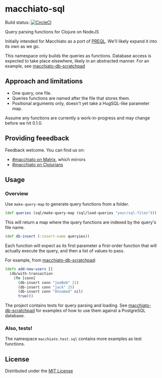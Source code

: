 # macchiato-sql

Build status: 
[![CircleCI](https://circleci.com/gh/macchiato-framework/macchiato-sql.svg?style=svg)](https://circleci.com/gh/macchiato-framework/macchiato-sql)

Query parsing functions for Clojure on NodeJS

Initially intended for Macchiato as a port of [PREQL](https://github.com/NGPVAN/preql). We'll likely expand it into its own as we go.

This namespace only builds the queries as functions. Database access is expected to take place elsewhere, likely in an abstracted manner.  For an example, see [macchiato-db-scratchpad](https://github.com/macchiato-framework/macchiato-db-scratchpad/)

## Approach and limitations

- One query, one file.
- Queries functions are named after the file that stores them.
- Positional arguments only, doesn't yet take a HugSQL-like parameter map.

Assume any functions are currently a work-in-progress and may change before we hit 0.1.0. 

## Providing feeedback

Feedback welcome. You can find us on:

- [#macchiato on Matrix](https://riot.im/app/#/room/#macchiato:matrix.org), which mirrors
- [#macchiato on Clojurians](https://clojurians.slack.com/archives/macchiato)

## Usage

### Overview

Use `make-query-map` to generate query functions from a folder.

```clojure
(def queries (sql/make-query-map (sql/load-queries "your/sql-files")))
```

This will return a map where the query functions are indexed by the query's file name.

```clojure
(def db-insert (:insert-name queryies))
```

Each function will expect as its first parameter a first-order function that will actually execute the query, and then a list of values to pass.

For example, from [macchiato-db-scratchpad](https://github.com/macchiato-framework/macchiato-db-scratchpad/):

```clojure
(defn add-new-users []
  (db/with-transaction
    (fn [conn]
      (db-insert conn "joeBob" 21)
      (db-insert conn "jack" 25)
      (db-insert conn "Unnamed" nil)
      true)))
```

The project contains tests for query parsing and loading. See [macchiato-db-scratchpad](https://github.com/macchiato-framework/macchiato-db-scratchpad/) for examples of how to use them against a PostgreSQL database.


### Also, tests!

The namespace `macchiato.test.sql` contains more examples as test functions.


## License

Distributed under the [MIT License](https://tldrlegal.com/license/mit-license)